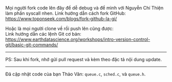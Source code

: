 Mọi người fork code lên đây để dễ debug và để mình với Nguyễn Chí Thiện làm phần syscall nhen. 
Link hướng dẫn cách fork GitHub: https://www.toponseek.com/blogs/fork-github-la-gi/

Hoặc là mọi người clone về rồi push lên cũng được:  
Link hướng dẫn các lệnh Git cơ bản: https://www.earthdatascience.org/workshops/intro-version-control-git/basic-git-commands/

---

PS: Sau khi fork, nhớ gửi pull request và kèm theo đặc tả nội dung update. 

---

Đã cập nhật code của bạn Thảo Vân: `queue.c`, `sched.c`, và `queue.h`.

